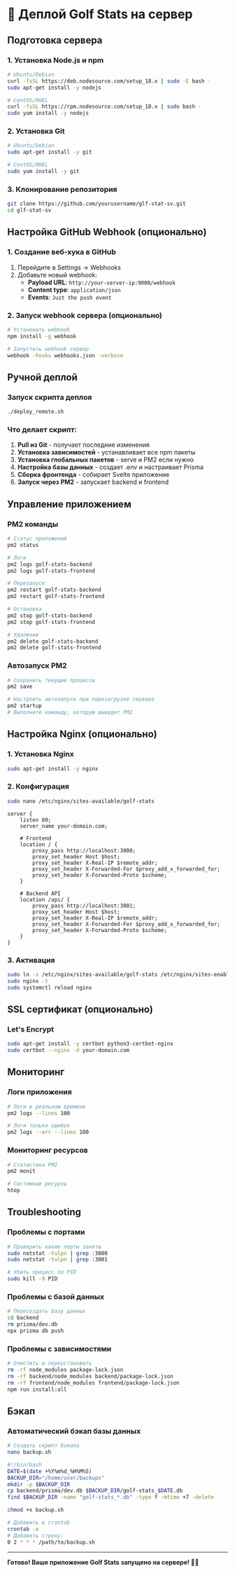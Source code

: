 # 🚀 Деплой Golf Stats на сервер

## Подготовка сервера

### 1. Установка Node.js и npm
```bash
# Ubuntu/Debian
curl -fsSL https://deb.nodesource.com/setup_18.x | sudo -E bash -
sudo apt-get install -y nodejs

# CentOS/RHEL
curl -fsSL https://rpm.nodesource.com/setup_18.x | sudo bash -
sudo yum install -y nodejs
```

### 2. Установка Git
```bash
# Ubuntu/Debian
sudo apt-get install -y git

# CentOS/RHEL
sudo yum install -y git
```

### 3. Клонирование репозитория
```bash
git clone https://github.com/yourusername/glf-stat-sv.git
cd glf-stat-sv
```

## Настройка GitHub Webhook (опционально)

### 1. Создание веб-хука в GitHub
1. Перейдите в Settings → Webhooks
2. Добавьте новый webhook:
   - **Payload URL**: `http://your-server-ip:9000/webhook`
   - **Content type**: `application/json`
   - **Events**: `Just the push event`

### 2. Запуск webhook сервера (опционально)
```bash
# Установить webhook
npm install -g webhook

# Запустить webhook сервер
webhook -hooks webhooks.json -verbose
```

## Ручной деплой

### Запуск скрипта деплоя
```bash
./deploy_remote.sh
```

### Что делает скрипт:
1. **Pull из Git** - получает последние изменения
2. **Установка зависимостей** - устанавливает все npm пакеты
3. **Установка глобальных пакетов** - serve и PM2 если нужно
4. **Настройка базы данных** - создает .env и настраивает Prisma
5. **Сборка фронтенда** - собирает Svelte приложение
6. **Запуск через PM2** - запускает backend и frontend

## Управление приложением

### PM2 команды
```bash
# Статус приложений
pm2 status

# Логи
pm2 logs golf-stats-backend
pm2 logs golf-stats-frontend

# Перезапуск
pm2 restart golf-stats-backend
pm2 restart golf-stats-frontend

# Остановка
pm2 stop golf-stats-backend
pm2 stop golf-stats-frontend

# Удаление
pm2 delete golf-stats-backend
pm2 delete golf-stats-frontend
```

### Автозапуск PM2
```bash
# Сохранить текущие процессы
pm2 save

# Настроить автозапуск при перезагрузке сервера
pm2 startup
# Выполните команду, которую выведет PM2
```

## Настройка Nginx (опционально)

### 1. Установка Nginx
```bash
sudo apt-get install -y nginx
```

### 2. Конфигурация
```bash
sudo nano /etc/nginx/sites-available/golf-stats
```

```nginx
server {
    listen 80;
    server_name your-domain.com;

    # Frontend
    location / {
        proxy_pass http://localhost:3000;
        proxy_set_header Host $host;
        proxy_set_header X-Real-IP $remote_addr;
        proxy_set_header X-Forwarded-For $proxy_add_x_forwarded_for;
        proxy_set_header X-Forwarded-Proto $scheme;
    }

    # Backend API
    location /api/ {
        proxy_pass http://localhost:3001;
        proxy_set_header Host $host;
        proxy_set_header X-Real-IP $remote_addr;
        proxy_set_header X-Forwarded-For $proxy_add_x_forwarded_for;
        proxy_set_header X-Forwarded-Proto $scheme;
    }
}
```

### 3. Активация
```bash
sudo ln -s /etc/nginx/sites-available/golf-stats /etc/nginx/sites-enabled/
sudo nginx -t
sudo systemctl reload nginx
```

## SSL сертификат (опционально)

### Let's Encrypt
```bash
sudo apt-get install -y certbot python3-certbot-nginx
sudo certbot --nginx -d your-domain.com
```

## Мониторинг

### Логи приложения
```bash
# Логи в реальном времени
pm2 logs --lines 100

# Логи только ошибок
pm2 logs --err --lines 100
```

### Мониторинг ресурсов
```bash
# Статистика PM2
pm2 monit

# Системные ресурсы
htop
```

## Troubleshooting

### Проблемы с портами
```bash
# Проверить какие порты заняты
sudo netstat -tulpn | grep :3000
sudo netstat -tulpn | grep :3001

# Убить процесс по PID
sudo kill -9 PID
```

### Проблемы с базой данных
```bash
# Пересоздать базу данных
cd backend
rm prisma/dev.db
npx prisma db push
```

### Проблемы с зависимостями
```bash
# Очистить и переустановить
rm -rf node_modules package-lock.json
rm -rf backend/node_modules backend/package-lock.json
rm -rf frontend/node_modules frontend/package-lock.json
npm run install:all
```

## Бэкап

### Автоматический бэкап базы данных
```bash
# Создать скрипт бэкапа
nano backup.sh
```

```bash
#!/bin/bash
DATE=$(date +%Y%m%d_%H%M%S)
BACKUP_DIR="/home/user/backups"
mkdir -p $BACKUP_DIR
cp backend/prisma/dev.db $BACKUP_DIR/golf-stats_$DATE.db
find $BACKUP_DIR -name "golf-stats_*.db" -type f -mtime +7 -delete
```

```bash
chmod +x backup.sh

# Добавить в crontab
crontab -e
# Добавить строку:
0 2 * * * /path/to/backup.sh
```

---

**Готово! Ваше приложение Golf Stats запущено на сервере! 🏌️‍♂️**
